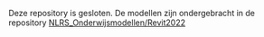 Deze repository is gesloten. De modellen zijn ondergebracht in de repository [NLRS_Onderwijsmodellen/Revit2022](https://github.com/RevitStandards/NLRS_Onderwijsmodellen/tree/main/Revit2022)
